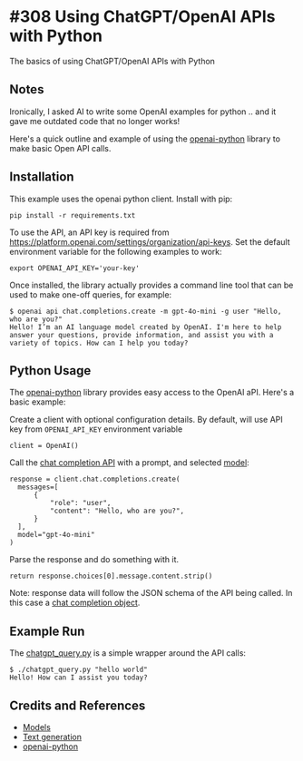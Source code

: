 # #308 Using ChatGPT/OpenAI APIs with Python

The basics of using ChatGPT/OpenAI APIs with Python

## Notes

Ironically, I asked AI to write some OpenAI examples for python .. and it gave me outdated code that no longer works!

Here's a quick outline and example of using the [openai-python](https://github.com/openai/openai-python) library
to make basic Open API calls.

## Installation

This example uses the openai python client. Install with pip:

    pip install -r requirements.txt

To use the API, an API key is required from <https://platform.openai.com/settings/organization/api-keys>.
Set the default environment variable for the following examples to work:

    export OPENAI_API_KEY='your-key'

Once installed, the library actually provides a command line tool that can be used to make one-off queries, for example:

    $ openai api chat.completions.create -m gpt-4o-mini -g user "Hello, who are you?"
    Hello! I’m an AI language model created by OpenAI. I'm here to help answer your questions, provide information, and assist you with a variety of topics. How can I help you today?

## Python Usage

The [openai-python](https://github.com/openai/openai-python) library provides easy access to the OpenAI aPI.
Here's a basic example:

Create a client with optional configuration details. By default, will use API key from `OPENAI_API_KEY` environment variable

    client = OpenAI()

Call the [chat completion API](https://platform.openai.com/docs/api-reference/chat/create)
with a prompt, and selected [model](https://platform.openai.com/docs/models):

    response = client.chat.completions.create(
      messages=[
          {
              "role": "user",
              "content": "Hello, who are you?",
          }
      ],
      model="gpt-4o-mini"
    )

Parse the response and do something with it.

    return response.choices[0].message.content.strip()

Note: response data will follow the JSON schema of the API being called. In this case a [chat completion object](https://platform.openai.com/docs/api-reference/chat/object).

## Example Run

The [chatgpt_query.py](./chatgpt_query.py) is a simple wrapper around the API calls:

    $ ./chatgpt_query.py "hello world"
    Hello! How can I assist you today?

## Credits and References

* [Models](https://platform.openai.com/docs/models)
* [Text generation](https://platform.openai.com/docs/guides/text-generation)
* [openai-python](https://github.com/openai/openai-python)

